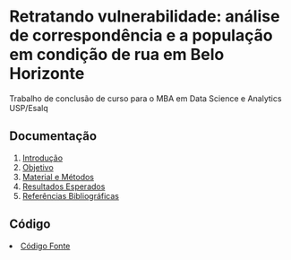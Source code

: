 # Retratando vulnerabilidade: análise de correspondência e a população em condição de rua em Belo Horizonte
Trabalho de conclusão de curso para o MBA em Data Science e Analytics USP/Esalq

## Documentação

<ol>
<li><a href="docs/01-Introducao.md">Introdução</a></li>
<li><a href="docs/02-Objetivo.md">Objetivo</a></li>
<li><a href="docs/03-Materiais e Metodos.md">Material e Métodos</a></li>
<li><a href="docs/04-resultados esperados.md"> Resultados Esperados</a></li>
<li><a href="docs/05-Referências.md"> Referências Bibliográficas</a></li>
</ol>

## Código

<li><a href="src/README.md"> Código Fonte</a></li>
